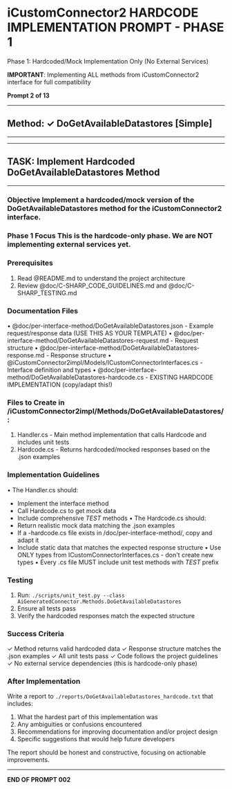 # iCustomConnector2 HARDCODE IMPLEMENTATION PROMPT - PHASE 1

Phase 1: Hardcoded/Mock Implementation Only (No External Services)

**IMPORTANT**: Implementing ALL methods from iCustomConnector2 interface for full compatibility

**Prompt 2 of 13**

---

## Method: ✓ DoGetAvailableDatastores [Simple]

---

---
## TASK: Implement Hardcoded DoGetAvailableDatastores Method
---

### Objective Implement a hardcoded/mock version of the DoGetAvailableDatastores method for the iCustomConnector2 interface.

### Phase 1 Focus This is the hardcode-only phase. We are NOT implementing external services yet.

### Prerequisites
1. Read @README.md to understand the project architecture
2. Review @doc/C-SHARP_CODE_GUIDELINES.md and @doc/C-SHARP_TESTING.md

### Documentation Files
• @doc/per-interface-method/DoGetAvailableDatastores.json - Example request/response data (USE THIS AS YOUR TEMPLATE)
• @doc/per-interface-method/DoGetAvailableDatastores-request.md - Request structure
• @doc/per-interface-method/DoGetAvailableDatastores-response.md - Response structure
• @iCustomConnector2impl/Models/ICustomConnectorInterfaces.cs - Interface definition and types
• @doc/per-interface-method/DoGetAvailableDatastores-hardcode.cs - EXISTING HARDCODE IMPLEMENTATION (copy/adapt this!)

### Files to Create in /iCustomConnector2impl/Methods/DoGetAvailableDatastores/:
1. Handler.cs - Main method implementation that calls Hardcode and includes unit tests
2. Hardcode.cs - Returns hardcoded/mocked responses based on the .json examples

### Implementation Guidelines
• The Handler.cs should:
  - Implement the interface method
  - Call Hardcode.cs to get mock data
  - Include comprehensive _TEST_ methods
• The Hardcode.cs should:
  - Return realistic mock data matching the .json examples
  - If a -hardcode.cs file exists in /doc/per-interface-method/, copy and adapt it
  - Include static data that matches the expected response structure
• Use ONLY types from ICustomConnectorInterfaces.cs - don't create new types
• Every .cs file MUST include unit test methods with _TEST_ prefix

### Testing
1. Run: `./scripts/unit_test.py --class AiGeneratedConnector.Methods.DoGetAvailableDatastores`
2. Ensure all tests pass
3. Verify the hardcoded responses match the expected structure

### Success Criteria
✓ Method returns valid hardcoded data
✓ Response structure matches the .json examples
✓ All unit tests pass
✓ Code follows the project guidelines
✓ No external service dependencies (this is hardcode-only phase)

### After Implementation
Write a report to `./reports/DoGetAvailableDatastores_hardcode.txt` that includes:
1. What the hardest part of this implementation was
2. Any ambiguities or confusions encountered
3. Recommendations for improving documentation and/or project design
4. Specific suggestions that would help future developers

The report should be honest and constructive, focusing on actionable improvements.


---

**END OF PROMPT 002**

